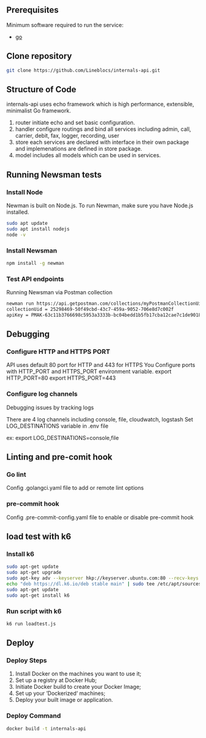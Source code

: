 ## Prerequisites

Minimum software required to run the service:
* [go](https://go.dev/doc/install)

## Clone repository

```bash
git clone https://github.com/Lineblocs/internals-api.git
```

## Structure of Code

internals-api uses echo framework which is high performance, extensible, minimalist Go framework.
1. router
   initiate echo and set basic configuration.
2. handler
   configure routings and bind all services including admin, call, carrier, debit, fax, logger, recording, user
3. store
   each services are declared with interface in their own package and implemenations are defined in store package.
4. model
   includes all models which can be used in services.


## Running Newsman tests

### Install Node

Newman is built on Node.js. To run Newman, make sure you have Node.js installed.

```bash
sudo apt update
sudo apt install nodejs
node -v
```

### Install Newsman

```bash
npm install -g newman
```

### Test API endpoints

Running Newsman via Postman collection

```bash
newman run https://api.getpostman.com/collections/myPostmanCollectionUid?apikey=myPostmanApiKey
collectionUid = 25298469-50f49cbd-43c7-459a-9052-706e8d7c002f
apiKey = PMAK-63c11b3766698c5953a3333b-bc04bedd1b5fb17cba12cae7c1de9018ec
```

## Debugging

### Configure HTTP and HTTPS PORT
API uses default 80 port for HTTP and 443 for HTTPS
You Configure ports with HTTP_PORT and HTTPS_PORT environment variable.
export HTTP_PORT=80
export HTTPS_PORT=443

### Configure log channels
Debugging issues by tracking logs

There are 4 log channels including console, file, cloudwatch, logstash
Set LOG_DESTINATIONS variable in .env file

ex: export LOG_DESTINATIONS=console,file

## Linting and pre-comit hook

### Go lint
Config .golangci.yaml file to add or remote lint options

### pre-commit hook
Config .pre-commit-config.yaml file to enable or disable pre-commit hook

## load test with k6

### Install k6
```bash
sudo apt-get update
sudo apt-get upgrade
sudo apt-key adv --keyserver hkp://keyserver.ubuntu.com:80 --recv-keys C5AD17C747E3415A3642D57D77C6C491D6AC1D69
echo "deb https://dl.k6.io/deb stable main" | sudo tee /etc/apt/sources.list.d/k6.list
sudo apt-get update
sudo apt-get install k6
```

### Run script with k6
```bash
k6 run loadtest.js
```

## Deploy

### Deploy Steps
1. Install Docker on the machines you want to use it;
2. Set up a registry at Docker Hub;
3. Initiate Docker build to create your Docker Image;
4. Set up your ’Dockerized‘ machines;
5. Deploy your built image or application.

### Deploy Command

```bash
docker build -t internals-api
```
